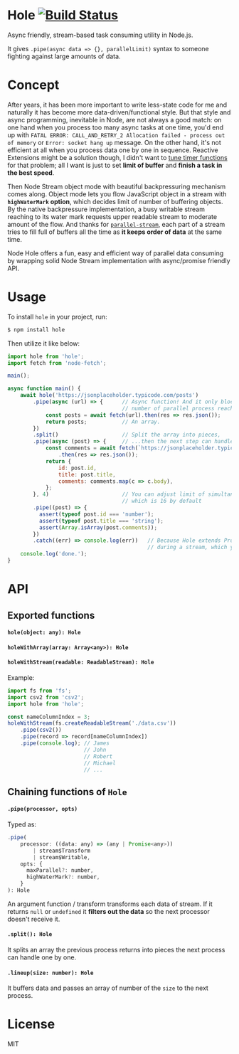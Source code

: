 # Hole [![Build Status](https://travis-ci.org/piglovesyou/node-hole.svg?branch=master)](https://travis-ci.org/piglovesyou/node-hole)
Async friendly, stream-based task consuming utility in Node.js.

It gives `.pipe(async data => {}, parallelLimit)` syntax to someone fighting against large amounts of data.

# Concept
After years, it has been more important to write less-state code for me and naturally it has become more data-driven/functional style. But that style and async programming, inevitable in Node, are not always a good match: on one hand when you process too many async tasks at one time, you'd end up with `FATAL ERROR: CALL_AND_RETRY_2 Allocation failed - process out of memory` or `Error: socket hang up` message. On the other hand, it's not efficient at all when you process data one by one in sequence. Reactive Extensions might be a solution though, I didn't want to [tune timer functions](https://github.com/ReactiveX/RxJava/wiki/Backpressure#useful-operators-that-avoid-the-need-for-backpressure) for that problem; all I want is just to set **limit of buffer** and **finish a task in the best speed**. 

Then Node Stream object mode with beautiful backpressuring mechanism comes along. Object mode lets you flow JavaScript object in a stream with **`highWaterMark` option**, which decides limit of number of buffering objects. By the native backpressure implementation, a busy writable stream reaching to its water mark requests upper readable stream to moderate amount of the flow. And thanks for [`parallel-stream`](https://github.com/mafintosh/parallel-transform), each part of a stream tries to fill full of buffers all the time as **it keeps order of data** at the same time.

Node Hole offers a fun, easy and efficient way of parallel data consuming by wrapping solid Node Stream implementation with async/promise friendly API.

# Usage
To install `hole` in your project, run:

```bash
$ npm install hole
```

Then utilize it like below:

```javascript
import hole from 'hole';
import fetch from 'node-fetch';

main();

async function main() {
    await hole('https://jsonplaceholder.typicode.com/posts')
        .pipe(async (url) => {      // Async function! And it only blocks a stream when
                                    // number of parallel process reaches a high water mark.
            const posts = await fetch(url).then(res => res.json());
            return posts;           // An array.
        })
        .split()                    // Split the array into pieces,
        .pipe(async (post) => {     // ...then the next step can handle s piece one by one
            const comments = await fetch(`https://jsonplaceholder.typicode.com/posts/${post.id}/comments`)
                .then(res => res.json());
            return {
                id: post.id,
                title: post.title,
                comments: comments.map(c => c.body),
            };
        }, 4)                       // You can adjust limit of simultanious processing,
                                    // which is 16 by default
        .pipe((post) => {
          assert(typeof post.id === 'number');
          assert(typeof post.title === 'string');
          assert(Array.isArray(post.comments));
        })
        .catch((err) => console.log(err))   // Because Hole extends Promise, it emits rejection and halts
                                            // during a stream, which you can catch as usual
    console.log('done.');
}
```

# API

## Exported functions

#### `hole(object: any): Hole`
#### `holeWithArray(array: Array<any>): Hole`
#### `holeWithStream(readable: ReadableStream): Hole`

Example:
```javascript
import fs from 'fs';
import csv2 from 'csv2';
import hole from 'hole';

const nameColumnIndex = 3;
holeWithStream(fs.createReadableStream('./data.csv'))
    .pipe(csv2())
    .pipe(record => record[nameColumnIndex])
    .pipe(console.log); // James
                        // John
                        // Robert
                        // Michael
                        // ...
```

## Chaining functions of `Hole`

#### `.pipe(processor, opts)`
Typed as:
```javascript
.pipe(
    processor: ((data: any) => (any | Promise<any>))
        | stream$Transform
        | stream$Writable,
    opts: {
      maxParallel?: number,
      highWaterMark?: number,
    }
): Hole
```
An argument function / transform transforms each data of stream. If it returns `null` or `undefined` it **filters out the data** so the next processor doesn't receive it.

#### `.split(): Hole`
It splits an array the previous process returns into pieces the next process can handle one by one.

#### `.lineup(size: number): Hole`
It buffers data and passes an array of number of the `size` to the next process.

# License

MIT
